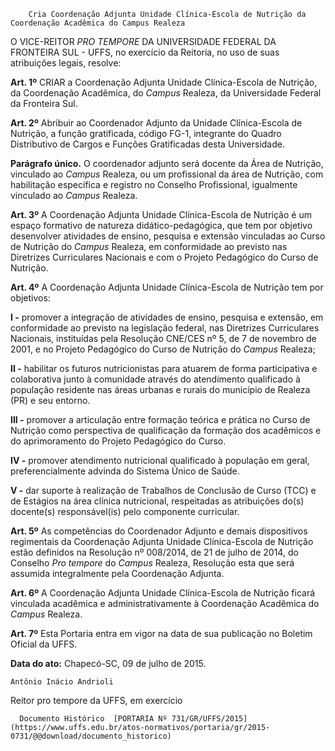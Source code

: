         Cria Coordenação Adjunta Unidade Clínica-Escola de Nutrição da Coordenação Acadêmica do Campus Realeza  

O VICE-REITOR *PRO TEMPORE* DA UNIVERSIDADE FEDERAL DA FRONTEIRA SUL - UFFS, no exercício da Reitoria, no uso de suas atribuições legais, resolve:

 **Art. 1º** CRIAR a Coordenação Adjunta Unidade Clínica-Escola de Nutrição, da Coordenação Acadêmica, do *Campus* Realeza, da Universidade Federal da Fronteira Sul.

 **Art. 2º** Abribuir ao Coordenador Adjunto da Unidade Clínica-Escola de Nutrição, a função gratificada, código FG-1, integrante do Quadro Distributivo de Cargos e Funções Gratificadas desta Universidade.

 **Parágrafo único.** O coordenador adjunto será docente da Área de Nutrição, vinculado ao *Campus* Realeza, ou um profissional da área de Nutrição, com habilitação específica e registro no Conselho Profissional, igualmente vinculado ao *Campus* Realeza.

 **Art. 3º** A Coordenação Adjunta Unidade Clínica-Escola de Nutrição é um espaço formativo de natureza didático-pedagógica, que tem por objetivo desenvolver atividades de ensino, pesquisa e extensão vinculadas ao Curso de Nutrição do *Campus* Realeza, em conformidade ao previsto nas Diretrizes Curriculares Nacionais e com o Projeto Pedagógico do Curso de Nutrição.

 **Art. 4º** A Coordenação Adjunta Unidade Clínica-Escola de Nutrição tem por objetivos:

 **I -** promover a integração de atividades de ensino, pesquisa e extensão, em conformidade ao previsto na legislação federal, nas Diretrizes Curriculares Nacionais, instituídas pela Resolução CNE/CES nº 5, de 7 de novembro de 2001, e no Projeto Pedagógico do Curso de Nutrição do *Campus* Realeza;

 **II -** habilitar os futuros nutricionistas para atuarem de forma participativa e colaborativa junto à comunidade através do atendimento qualificado à população residente nas áreas urbanas e rurais do município de Realeza (PR) e seu entorno.

 **III -** promover a articulação entre formação teórica e prática no Curso de Nutrição como perspectiva de qualificação da formação dos acadêmicos e do aprimoramento do Projeto Pedagógico do Curso.

 **IV -** promover atendimento nutricional qualificado à população em geral, preferencialmente advinda do Sistema Único de Saúde.

 **V -** dar suporte à realização de Trabalhos de Conclusão de Curso (TCC) e de Estágios na área clínica nutricional, respeitadas as atribuições do(s) docente(s) responsável(is) pelo componente curricular.

 **Art. 5º** As competências do Coordenador Adjunto e demais dispositivos regimentais da Coordenação Adjunta Unidade Clínica-Escola de Nutrição estão definidos na Resolução nº 008/2014, de 21 de julho de 2014, do Conselho *Pro tempore* do *Campus* Realeza, Resolução esta que será assumida integralmente pela Coordenação Adjunta.

 **Art. 6º** A Coordenação Adjunta Unidade Clínica-Escola de Nutrição ficará vinculada acadêmica e administrativamente à Coordenação Acadêmica do *Campus* Realeza.

 **Art. 7º** Esta Portaria entra em vigor na data de sua publicação no Boletim Oficial da UFFS.

  

   **Data do ato:** Chapecó-SC, 09 de julho de 2015.   
 

    Antônio Inácio Andrioli   
 Reitor pro tempore da UFFS, em exercício 

      Documento Histórico  [PORTARIA Nº 731/GR/UFFS/2015](https://www.uffs.edu.br/atos-normativos/portaria/gr/2015-0731/@@download/documento_historico)     
      